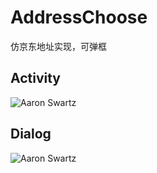 # AddressChoose
仿京东地址实现，可弹框
## Activity
![Aaron Swartz](https://github.com/RudyJun/AddressChoose/blob/master/screenshot/activity.gif)
## Dialog
![Aaron Swartz](https://github.com/RudyJun/AddressChoose/blob/master/screenshot/dialog.gif)

